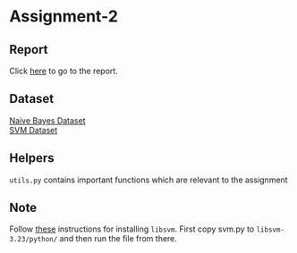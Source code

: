 # Assignment-2

## Report
Click [here](https://docs.google.com/document/d/1NVbeENVr_y2Vk4a2mX-1_r00AFJf70DqPB78q6xgc3g/edit#) to go to the report.</br>

## Dataset
[Naive Bayes Dataset](https://owncloud.iitd.ac.in/nextcloud/index.php/s/8A6HrkHcB3E7iKk)</br>
[SVM Dataset](https://drive.google.com/file/d/1OgQOTgODBKCuYX1B3E1gDmhjbOOcq4Wq/view)

## Helpers
`utils.py` contains important functions which are relevant to the assignment</br>

## Note
Follow [these](https://superuser.com/questions/159966/how-to-install-libsvm-for-python-2-65-on-mac-os-x-10-6-4-snow-leopard) instructions for installing `libsvm`. First copy svm.py to `libsvm-3.23/python/` and then run the file from there.